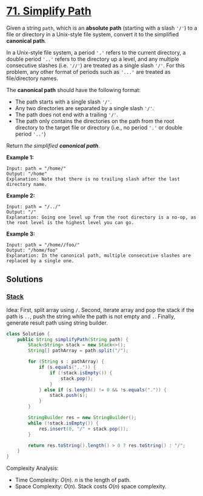 # [71. Simplify Path](https://leetcode.com/problems/simplify-path/)

Given a string `path`, which is an **absolute path** (starting with a slash `'/'`) to a file or directory in a Unix-style file system, convert it to the simplified **canonical path**.

In a Unix-style file system, a period `'.'` refers to the current directory, a double period `'..'` refers to the directory up a level, and any multiple consecutive slashes (i.e. `'//'`) are treated as a single slash `'/'`. For this problem, any other format of periods such as `'...'` are treated as file/directory names.

The **canonical path** should have the following format:

- The path starts with a single slash `'/'`.
- Any two directories are separated by a single slash `'/'`.
- The path does not end with a trailing `'/'`.
- The path only contains the directories on the path from the root directory to the target file or directory (i.e., no period `'.'` or double period `'..'`)

Return _the simplified **canonical path**_.

**Example 1:**

```
Input: path = "/home/"
Output: "/home"
Explanation: Note that there is no trailing slash after the last directory name.
```

**Example 2:**

```
Input: path = "/../"
Output: "/"
Explanation: Going one level up from the root directory is a no-op, as the root level is the highest level you can go.
```

**Example 3:**

```
Input: path = "/home//foo/"
Output: "/home/foo"
Explanation: In the canonical path, multiple consecutive slashes are replaced by a single one.
```

## Solutions
### [Stack](SimplifyPath.java)

Idea: First, split array using `/`. Second, iterate array and pop the stack if the path is `..`, push the string while the path is not empty and `.`. Finally, generate result path using string builder.

```java
class Solution {
    public String simplifyPath(String path) {
        Stack<String> stack = new Stack<>();
        String[] pathArray = path.split("/");

        for (String s : pathArray) {
            if (s.equals("..")) {
                if (!stack.isEmpty()) {
                    stack.pop();
                }
            } else if (s.length() != 0 && !s.equals(".")) {
                stack.push(s);
            }
        }

        StringBuilder res = new StringBuilder();
        while (!stack.isEmpty()) {
            res.insert(0, "/" + stack.pop());
        }

        return res.toString().length() > 0 ? res.toString() : "/";
    }
}
```

Complexity Analysis:

- Time Complexity: $O(n)$. $n$ is the length of path.
- Space Complexity: $O(n)$. Stack costs $O(n)$ space complexity.
